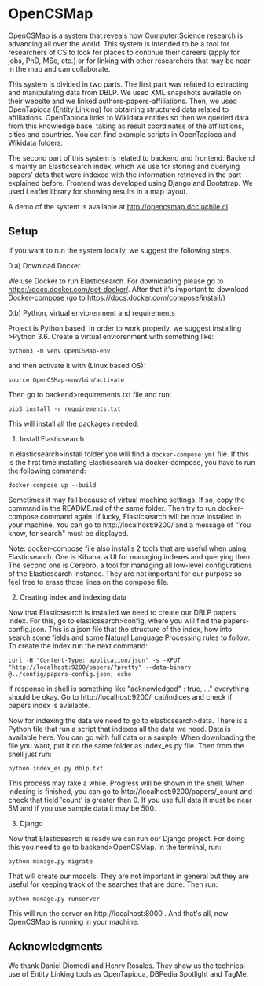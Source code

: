 # OpenCSMap

OpenCSMap is a system that reveals how Computer Science research is advancing all over the world. This system is intended to be a tool for researchers of CS to look for places to continue their careers (apply for jobs, PhD, MSc, etc.) or for linking with other researchers that may be near in the map and can collaborate. 

This system is divided in two parts. The first part was related to extracting and manipulating data from DBLP. We used XML snapshots available on their website and we linked authors-papers-affiliations. Then, we used OpenTapioca (Entity Linking) for obtaining structured data related to affiliations. OpenTapioca links to Wikidata entities so then we queried data from this knowledge base, taking as result coordinates of the affiliations, cities and countries. You can find example scripts in OpenTapioca and Wikidata folders.

The second part of this system is related to backend and frontend. Backend is mainly an Elasticsearch index, which we use for storing and querying papers' data that were indexed with the information retrieved in the part explained before. Frontend was developed using Django and Bootstrap. We used Leaflet library for showing results in a map layout.

A demo of the system is available at http://opencsmap.dcc.uchile.cl

## Setup

If you want to run the system locally, we suggest the following steps.

0.a) Download Docker

We use Docker to run Elasticsearch. For downloading please go to https://docs.docker.com/get-docker/. After that it's important to download Docker-compose (go to https://docs.docker.com/compose/install/)

0.b) Python, virtual enviorenment and requirements

Project is Python based. In order to work properly, we suggest installing >Python 3.6. Create a virtual enviorenment with something like:

`python3 -m venv OpenCSMap-env`

and then activate it with (Linux based OS):

`source OpenCSMap-env/bin/activate`

Then go to backend>requirements.txt file and run:

`pip3 install -r requirements.txt`

This will install all the packages needed.

1) Install Elasticsearch

In elasticsearch>install folder you will find a `docker-compose.yml` file. If this is the first time installing Elasticsearch via docker-compose, you have to run the following command:

`docker-compose up --build`

Sometimes it may fail because of virtual machine settings. If so, copy the command in the README.md of the same folder. Then try to run docker-compose command again. If lucky, Elasticsearch will be now installed in your machine. You can go to http://localhost:9200/ and a message of "You know, for search" must be displayed. 

Note: docker-compose file also installs 2 tools that are useful when using Elasticsearch. One is Kibana, a UI for managing indexes and querying them. The second one is Cerebro, a tool for managing all low-level configurations of the Elasticsearch instance. They are not important for our purpose so feel free to erase those lines on the compose file.

2) Creating index and indexing data

Now that Elasticsearch is installed we need to create our DBLP papers index. For this, go to elasticsearch>config, where you will find the papers-config.json. This is a json file that the structure of the index, how into search some fields and some Natural Language Processing rules to follow. To create the index run the next command:

`curl -H "Content-Type: application/json" -s -XPUT "http://localhost:9200/papers/?pretty" --data-binary @../config/papers-config.json; echo`

If response in shell is something like "acknowledged" : true, ..." everything should be okay. Go to http://localhost:9200/_cat/indices and check if papers index is available.

Now for indexing the data we need to go to elasticsearch>data. There is a Python file that run a script that indexes all the data we need. Data is available here. You can go with full data or a sample. When downloading the file you want, put it on the same folder as index_es.py file. Then from the shell just run:

`python index_es.py dblp.txt`

This process may take a while. Progress will be shown in the shell. When indexing is finished, you can go to http://localhost:9200/papers/_count and check that field 'count' is greater than 0. If you use full data it must be near 5M and if you use sample data it may be 500.

3) Django

Now that Elasticsearch is ready we can run our Django project. For doing this you need to go to backend>OpenCSMap. In the terminal, run:

`python manage.py migrate`

That will create our models. They are not important in general but they are useful for keeping track of the searches that are done. Then run:

`python manage.py runserver`

This will run the server on http://localhost:8000 . And that's all, now OpenCSMap is running in your machine.

## Acknowledgments

We thank Daniel Diomedi and Henry Rosales. They show us the technical use of Entity Linking tools as OpenTapioca, DBPedia Spotlight and TagMe.

